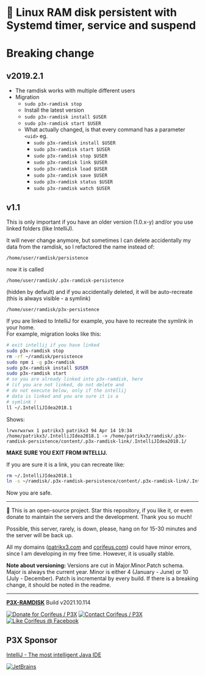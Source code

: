 [//]: #@corifeus-header

# 💾 Linux RAM disk persistent with Systemd timer, service and suspend

                        
[//]: #@corifeus-header:end

# Breaking change 

## v2019.2.1
* The ramdisk works with multiple different users
* Migration
  * `sudo p3x-ramdisk stop`
  * Install the latest version
  * `sudo p3x-ramdisk install $USER`
  * `sudo p3x-ramdisk start $USER`
  * What actually changed, is that every command has a parameter `<uid>` eg.
    * `sudo p3x-ramdisk install $USER`
    * `sudo p3x-ramdisk start $USER`
    * `sudo p3x-ramdisk stop $USER`
    * `sudo p3x-ramdisk link $USER`
    * `sudo p3x-ramdisk load $USER`
    * `sudo p3x-ramdisk save $USER`
    * `sudo p3x-ramdisk status $USER`
    * `sudo p3x-ramdisk watch $USER`

## v1.1
This is only important if you have an older version (1.0.x-y) and/or you use linked folders (like IntelliJ).

It will never change anymore, but sometimes I can delete accidentally my data from the ramdisk, so I refactored the name instead of:  
```text
/home/user/ramdisk/persistence
```   
now it is called  
```text
/home/user/ramdisk/.p3x-ramdisk-persistence
```  
(hidden by default)
and if you accidentally deleted, it will be auto-recreate
(this is always visible - a symlink)  
```text
/home/user/ramdisk/p3x-persistence
```
  
If you are linked to IntelliJ for example, you have to recreate the symlink in your home.  
For example, migration looks like this:
```bash
# exit intellij if you have linked
sudo p3x-ramdisk stop
rm -rf ~/ramdisk/persistence
sudo npm i -g p3x-ramdisk
sudo p3x-ramdisk install $USER
sudo p3x-ramdisk start
# so you are already linked into p3x-ramdisk, here 
# (if you are not linked, do not delete and
# do not execute below, only if the intellij
# data is linked and you are sure it is a 
# symlink )
ll ~/.IntelliJIdea2018.1
```
Shows:
```text
lrwxrwxrwx 1 patrikx3 patrikx3 94 Apr 14 19:34 /home/patrikx3/.IntelliJIdea2018.1 -> /home/patrikx3/ramdisk/.p3x-ramdisk-persistence/content/.p3x-ramdisk-link/.IntelliJIdea2018.1/
```

**MAKE SURE YOU EXIT FROM INTELLIJ.**

If you are sure it is a link, you can recreate like:
```bash
rm ~/.IntelliJIdea2018.1
ln -s ~/ramdisk/.p3x-ramdisk-persistence/content/.p3x-ramdisk-link/.IntelliJIdea2018.1/ ~
```

Now you are safe.



[//]: #@corifeus-footer

---

🙏 This is an open-source project. Star this repository, if you like it, or even donate to maintain the servers and the development. Thank you so much!

Possible, this server, rarely, is down, please, hang on for 15-30 minutes and the server will be back up.

All my domains ([patrikx3.com](https://patrikx3.com) and [corifeus.com](https://corifeus.com)) could have minor errors, since I am developing in my free time. However, it is usually stable.

**Note about versioning:** Versions are cut in Major.Minor.Patch schema. Major is always the current year. Minor is either 4 (January - June) or 10 (July - December). Patch is incremental by every build. If there is a breaking change, it should be noted in the readme.


---

[**P3X-RAMDISK**](https://corifeus.com/ramdisk) Build v2021.10.114

[![Donate for Corifeus / P3X](https://img.shields.io/badge/Donate-Corifeus-003087.svg)](https://www.paypal.com/cgi-bin/webscr?cmd=_s-xclick&hosted_button_id=QZVM4V6HVZJW6)  [![Contact Corifeus / P3X](https://img.shields.io/badge/Contact-P3X-ff9900.svg)](https://www.patrikx3.com/en/front/contact) [![Like Corifeus @ Facebook](https://img.shields.io/badge/LIKE-Corifeus-3b5998.svg)](https://www.facebook.com/corifeus.software)


## P3X Sponsor

[IntelliJ - The most intelligent Java IDE](https://www.jetbrains.com/?from=patrikx3)

[![JetBrains](https://cdn.corifeus.com/assets/svg/jetbrains-logo.svg)](https://www.jetbrains.com/?from=patrikx3)




[//]: #@corifeus-footer:end

